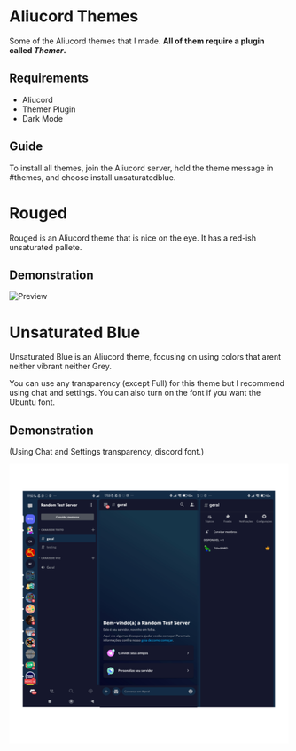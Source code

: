 # Aliucord Themes
Some of the Aliucord themes that I made. **All of them require a plugin called *Themer*.**

## Requirements
- Aliucord
- Themer Plugin
- Dark Mode

## Guide
To install all themes, join the Aliucord server, hold the theme message in #themes, and choose install unsaturatedblue.




# Rouged
Rouged is an Aliucord theme that is nice on the eye. It has a red-ish unsaturated pallete.

## Demonstration
![Preview](https://raw.githubusercontent.com/MuubNito/AliucordThemes/main/127%20Sem%20T%C3%ADtulo_20231224215309.png) 




# Unsaturated Blue
Unsaturated Blue is an Aliucord theme, focusing on using colors that arent neither vibrant neither Grey.

You can use any transparency (except Full) for this theme but I recommend using chat and settings. You can also turn on the font if you want the Ubuntu font.

## Demonstration
(Using Chat and Settings transparency, discord font.)

![Preview](https://github.com/MuubNito/AliucordThemes/blob/main/Sans%20titre%2064_20230802175733.png)





